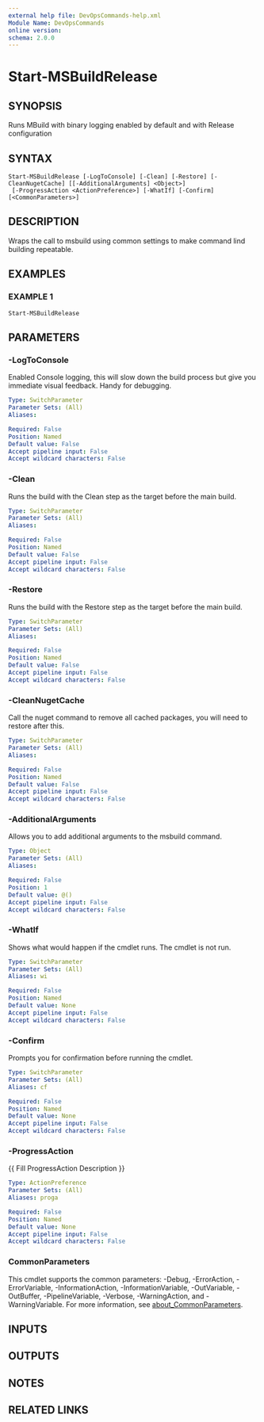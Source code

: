 ```yaml
---
external help file: DevOpsCommands-help.xml
Module Name: DevOpsCommands
online version:
schema: 2.0.0
---
```


# Start-MSBuildRelease

## SYNOPSIS
Runs MBuild with binary logging enabled by default and with Release configuration

## SYNTAX

```
Start-MSBuildRelease [-LogToConsole] [-Clean] [-Restore] [-CleanNugetCache] [[-AdditionalArguments] <Object>]
 [-ProgressAction <ActionPreference>] [-WhatIf] [-Confirm] [<CommonParameters>]
```

## DESCRIPTION
Wraps the call to msbuild using common settings to make command lind building repeatable.

## EXAMPLES

### EXAMPLE 1
```
Start-MSBuildRelease
```

## PARAMETERS

### -LogToConsole
Enabled Console logging, this will slow down the build process but give you immediate visual feedback.
Handy for debugging.

```yaml
Type: SwitchParameter
Parameter Sets: (All)
Aliases:

Required: False
Position: Named
Default value: False
Accept pipeline input: False
Accept wildcard characters: False
```

### -Clean
Runs the build with the Clean step as the target before the main build.

```yaml
Type: SwitchParameter
Parameter Sets: (All)
Aliases:

Required: False
Position: Named
Default value: False
Accept pipeline input: False
Accept wildcard characters: False
```

### -Restore
Runs the build with the Restore step as the target before the main build.

```yaml
Type: SwitchParameter
Parameter Sets: (All)
Aliases:

Required: False
Position: Named
Default value: False
Accept pipeline input: False
Accept wildcard characters: False
```

### -CleanNugetCache
Call the nuget command to remove all cached packages, you will need to restore after this.

```yaml
Type: SwitchParameter
Parameter Sets: (All)
Aliases:

Required: False
Position: Named
Default value: False
Accept pipeline input: False
Accept wildcard characters: False
```

### -AdditionalArguments
Allows you to add additional arguments to the msbuild command.

```yaml
Type: Object
Parameter Sets: (All)
Aliases:

Required: False
Position: 1
Default value: @()
Accept pipeline input: False
Accept wildcard characters: False
```

### -WhatIf
Shows what would happen if the cmdlet runs. The cmdlet is not run.

```yaml
Type: SwitchParameter
Parameter Sets: (All)
Aliases: wi

Required: False
Position: Named
Default value: None
Accept pipeline input: False
Accept wildcard characters: False
```

### -Confirm
Prompts you for confirmation before running the cmdlet.

```yaml
Type: SwitchParameter
Parameter Sets: (All)
Aliases: cf

Required: False
Position: Named
Default value: None
Accept pipeline input: False
Accept wildcard characters: False
```

### -ProgressAction
{{ Fill ProgressAction Description }}

```yaml
Type: ActionPreference
Parameter Sets: (All)
Aliases: proga

Required: False
Position: Named
Default value: None
Accept pipeline input: False
Accept wildcard characters: False
```

### CommonParameters
This cmdlet supports the common parameters: -Debug, -ErrorAction, -ErrorVariable, -InformationAction, -InformationVariable, -OutVariable, -OutBuffer, -PipelineVariable, -Verbose, -WarningAction, and -WarningVariable. For more information, see [about_CommonParameters](http://go.microsoft.com/fwlink/?LinkID=113216).

## INPUTS

## OUTPUTS

## NOTES

## RELATED LINKS
